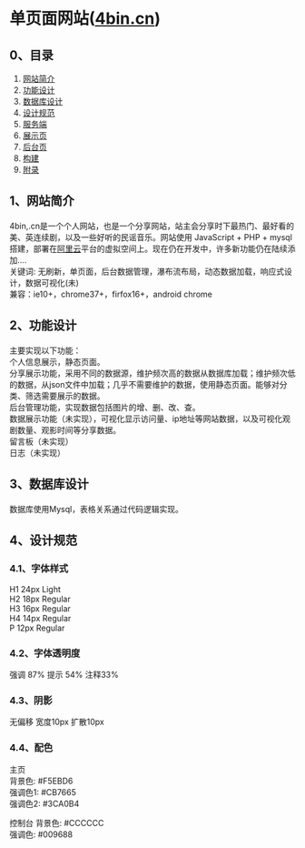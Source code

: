 单页面网站([4bin.cn](http://4bin.cn))
========================================

## 0、目录

1. [网站简介](#user-content-head1)
2. [功能设计](#user-content-head2)
3. [数据库设计](#user-content-head3)
4. [设计规范](#user-content-head4)
5. [服务端](#user-content-head5)
6. [展示页](#user-content-head6)
7. [后台页](#user-content-head7)
8. [构建](#user-content-head8)
9. [附录](#user-content-head9)

## 1、网站简介<h4 id="head1"></h4>
4bin,.cn是一个个人网站，也是一个分享网站，站主会分享时下最热门、最好看的美、英连续剧，以及一些好听的民谣音乐。网站使用 JavaScript + PHP + mysql 搭建，部署在[阿里云](https://www.aliyun.com)平台的虚拟空间上。现在仍在开发中，许多新功能仍在陆续添加....    
关键词: 无刷新，单页面，后台数据管理，瀑布流布局，动态数据加载，响应式设计，数据可视化(未)     
兼容：ie10+，chrome37+，firfox16+，android chrome      

## 2、功能设计<h4 id="head2"></h4>
主要实现以下功能：   
个人信息展示，静态页面。     
分享展示功能，采用不同的数据源，维护频次高的数据从数据库加载；维护频次低的数据，从json文件中加载；几乎不需要维护的数据，使用静态页面。能够对分类、筛选需要展示的数据。    
后台管理功能，实现数据包括图片的增、删、改、查。         
数据展示功能（未实现），可视化显示访问量、ip地址等网站数据，以及可视化观剧数量、观影时间等分享数据。        
留言板（未实现）           
日志（未实现）             

## 3、数据库设计<h4 id="head3"></h4>
数据库使用Mysql，表格关系通过代码逻辑实现。                 

## 4、设计规范<h4 id="head4"></h4>          
### 4.1、字体样式          
H1 24px Light           
H2 18px Regular          
H3 16px Regular         
H4 14px Regular          
P 12px Regular  

### 4.2、字体透明度
强调 87%     提示 54%     注释33%

### 4.3、阴影 
无偏移   宽度10px   扩散10px 
     
### 4.4、配色
主页   
背景色: #F5EBD6  
强调色1: #CB7665  
强调色2: #3CA0B4  

控制台
背景色: #CCCCCC  
强调色: #009688  




